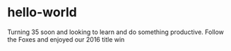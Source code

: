 # hello-world
Turning 35 soon and looking to learn and do something productive.
Follow the Foxes and enjoyed our 2016 title win
